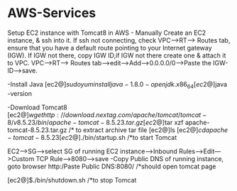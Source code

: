 # AWS-Services
Setup EC2 instance with Tomcat8 in AWS - Manually
Create an EC2 instance, & ssh into it.
If ssh not connecting, check
VPC—>RT—> Routes tab, ensure that you have a default route pointing to your Internet gateway (IGW).
If IGW not there, copy IGW ID,if IGW not there create one & attach it to VPC.
VPC—>RT—> Routes tab—>edit—>Add—>0.0.0.0/0—>Paste the IGW-ID—>save.

-Install Java
[ec2@]$sudo yum install java-1.8.0-openjdk.x86_64
[ec2@]$java -version

-Download Tomcat8
[ec2@]$wget http://download.nextag.com/apache/tomcat/tomcat-8/v8.5.23/bin/apache-tomcat-8.5.23.tar.gz
[ec2@]$tar xzf apache-tomcat-8.5.23.tar.gz    /* to extract archive tar file
[ec2@]ls
[ec2@]$cd apache-tomcat-8.5.23
[ec2@]$./bin/startup.sh      /*to start Tomcat

EC2—>SG—>select SG of running EC2 instance—>Inbound Rules—>Edit—>Custom TCP Rule—>8080—>save
-Copy Public DNS of running instance, goto browser
http:/Paste Public DNS:8080/     /*should open tomcat page  

[ec2@]$./bin/shutdown.sh      /*to stop Tomcat

